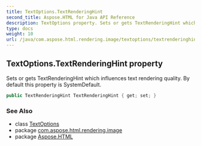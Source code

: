 ```yaml
---
title: TextOptions.TextRenderingHint
second_title: Aspose.HTML for Java API Reference
description: TextOptions property. Sets or gets TextRenderingHint which influences text rendering quality. By default this property is SystemDefault
type: docs
weight: 10
url: /java/com.aspose.html.rendering.image/textoptions/textrenderinghint/
---
```

## TextOptions.TextRenderingHint property

Sets or gets TextRenderingHint which influences text rendering quality. By default this property is SystemDefault.

```java
public TextRenderingHint TextRenderingHint { get; set; }
```

### See Also

* class [TextOptions](../)
* package [com.aspose.html.rendering.image](../../textoptions/)
* package [Aspose.HTML](../../../)

